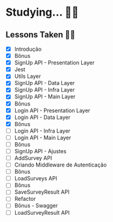 # Studying... 👨‍💻

## Lessons Taken 👨‍🏫

- [x] Introdução
- [x] Bônus
- [x] SignUp API - Presentation Layer
- [x] Jest
- [x] Utils Layer
- [x] SignUp API - Data Layer
- [x] SignUp API - Infra Layer
- [x] SignUp API - Main Layer
- [x] Bônus
- [x] Login API - Presentation Layer
- [x] Login API - Data Layer
- [x] Bônus
- [ ] Login API - Infra Layer
- [ ] Login API - Main Layer
- [ ] Bônus
- [ ] SignUp API - Ajustes
- [ ] AddSurvey API
- [ ] Criando Middleware de Autenticação
- [ ] Bônus
- [ ] LoadSurveys API
- [ ] Bônus
- [ ] SaveSurveyResult API
- [ ] Refactor
- [ ] Bônus - Swagger
- [ ] LoadSurveyResult API

